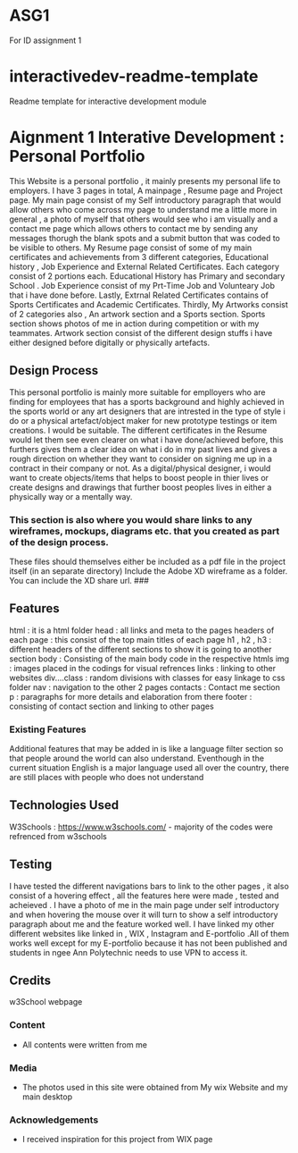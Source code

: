 # ASG1
For ID assignment 1 

# interactivedev-readme-template
Readme template for interactive development module
# Aignment 1 Interative Development : Personal Portfolio 

This Website is a personal portfolio , it mainly presents my personal life to employers. I have 3 pages in total, A mainpage , Resume page and Project page. My main page consist of my Self introductory paragraph that would allow others who come across my page to understand me a little more in general , a photo of myself that others would see who i am visually and a contact me page which allows others to contact me by sending any messages thorugh the blank spots and a submit button that was coded to be visible to others. My Resume page consist of some of my main certificates and achievements from 3 different categories, Educational history , Job Experience and External Related Certificates. Each category consist of 2 portions each. Educational History has Primary and secondary School . Job Experience consist of my Prt-Time Job and Volunteary Job that i have done before. Lastly, Extrnal Related Certificates contains of Sports Certificates and Academic Certificates. Thirdly, My Artworks consist of 2 categories also , An artwork section and a Sports section. Sports section shows photos of me in action during competition or with my teammates. Artwork section consist of the different design stuffs i have either designed before digitally or physically artefacts. 


## Design Process

This personal portfolio is mainly more suitable for emplloyers who are finding for employees that has a sports background and highly achieved in the sports world or any art designers that are intrested in the type of style i do or a physical artefact/object maker for new prototype testings or item creations. I would be suitable. The different certificates in the Resume would let them see even clearer on what i have done/achieved before, this furthers gives them a clear idea on what i do in my past lives and gives a rough direction on whether they want to consider on signing me up in a contract in their company or not. As a digital/physical designer, i would want to create objects/items that helps to boost people in thier lives or create designs and drawings that further boost peoples lives in either a physically way or a mentally way. 

### This section is also where you would share links to any wireframes, mockups, diagrams etc. that you created as part of the design process. 
These files should themselves either be included as a pdf file in the project itself (in an separate directory)
Include the Adobe XD wireframe as a folder. You can include the XD share url. ###


## Features

html : it is a html folder 
head : all links and meta to the pages 
headers of each page : this consist of the top main titles of each page 
h1 , h2 , h3 : different headers of the different sections to show it is going to another section 
body : Consisting of the main body code in the respective htmls
img : images placed in the codings for visual refrences
links : linking to other websites
div....class : random divisions with classes for easy linkage to css folder
nav : navigation to the other 2 pages 
contacts : Contact me section  
p : paragraphs for more details and elaboration from there 
footer : consisting of contact section and linking to other pages 

### Existing Features

Additional features that may be added in is like a language filter section so that people around the world can also understand. Eventhough in the current situation English is a major language used all over the country, there are still places with people who does not understand 

## Technologies Used

W3Schools : https://www.w3schools.com/
    - majority of the codes were refrenced from w3schools 

## Testing

I have tested the different navigations bars to link to the other pages , it also consist of a hovering effect , all the features here were made , tested and acheieved .
I have a photo of me in the main page under self introductory and when hovering the mouse over it will turn to show a self introductory paragraph about me and the feature worked well.
I have linked my other different websites like linked in , WIX , Instagram and E-portfolio .All of them works well except for my E-portfolio because it has not been published and students in ngee Ann Polytechnic needs to use VPN to access it. 
## Credits

 w3School webpage 

### Content
- All contents were written from me 

### Media
- The photos used in this site were obtained from My wix Website and my main desktop

### Acknowledgements

- I received inspiration for this project from WIX page 